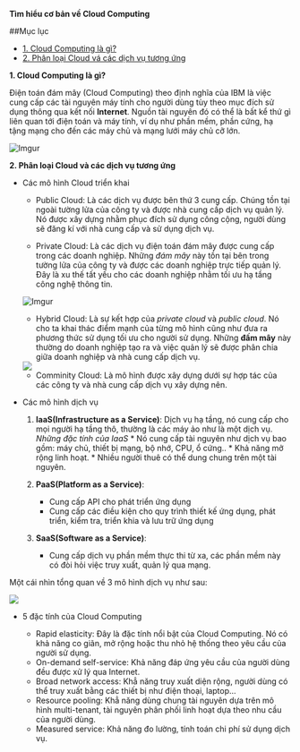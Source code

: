 **Tìm hiểu cơ bản về Cloud Computing**

##Mục lục

* [1. Cloud Computing là gì?](#1)
* [2. Phân loại Cloud vá các dịch vụ tương ứng](#2)

<a name="1"></a>

**1. Cloud Computing là gì?**

Điện toán đám mây (Cloud Computing) theo định nghĩa của IBM là việc cung cấp các tài nguyên máy tính cho người dùng tùy theo mục đích sử dụng thông qua kết nối **Internet**. Nguồn tài nguyên đó có thể là bất kể thứ gì liên quan tới điện toán và máy tính, ví dụ như phần mềm, phần cứng, hạ tậng mạng cho đến các máy chủ và mạng lưới máy chủ cỡ lớn.

![Imgur](https://i.imgur.com/DkUgYqQ.png)

<a name="2"></a>

**2. Phân loại Cloud và các dịch vụ tương ứng**

* Các mô hình Cloud triển khai

    * Public Cloud: Là các dịch vụ được bên thứ 3 cung cấp. Chúng tồn tại ngoài tường lửa của công ty và được nhà cung cấp dịch vụ quản lý. Nó được xây dựng nhằm phục đích sử dụng công cộng, người dùng sẽ đăng kí với nhà cung cấp và sử dụng dịch vụ.

    * Private Cloud: Là các dịch vụ điện toán đám mây được cung cấp trong các doanh nghiệp. Những *đám mây* này tồn tại bên trong tường lửa của công ty và được các doanh nghiệp trực tiếp quản lý. Đây là xu thế tất yếu cho các doanh nghiệp nhằm tối ưu hạ tầng công nghệ thông tin.

   ![Imgur](https://i.imgur.com/mT06UCO.png)

    * Hybrid Cloud: Là sự kết hợp của *private cloud* và *public cloud*. Nó cho ta khai thác điểm mạnh của từng mô hình cũng như đưa ra phương thức sử dụng tối ưu cho người sử dụng. Những **đấm mây** này thường do doanh nghiệp tạo ra và việc quản lý sẽ được phân chia giữa doanh nghiệp và nhà cung cấp dịch vụ.

    <img src="https://i.imgur.com/GUCC6ld.jpg">

    * Comminity Cloud: Là mô hình được xây dựng dưới sự hợp tác của các công ty và nhà cung cấp dịch vụ xây dựng nên.


* Các mô hình dịch vụ

    1. **IaaS(Infrastructure as a Service)**: Dịch vụ hạ tầng, nó cung cấp cho mọi người hạ tầng thô, thường là các máy ảo như là một dịch vụ.
        *Những đặc tính của IaaS*
            * Nó cung cấp tài nguyên như dịch vụ bao gồm: máy chủ, thiết bị mạng, bộ nhớ, CPU, ổ cứng..
            * Khả năng mở rộng linh hoạt.
            * Nhiều người thuê có thể dung chung trên một tài nguyên.

    2. **PaaS(Platform as a Service)**: 
        * Cung cấp API cho phát triển ứng dụng
        * Cung cấp các điều kiện cho quy trình thiết kế ứng dụng, phát triển, kiểm tra, triển khia và lưu trữ ứng dụng

    3. **SaaS(Software as a Service)**:
        * Cung cấp dịch vụ phần mềm thực thi từ xa, các phần mềm này có đòi hỏi việc truy xuất, quản lý qua mạng.

Một cái nhìn tổng quan về 3 mô hình dịch vụ như sau:

<img src="https://i.imgur.com/7yrNO1w.jpg">


* 5 đặc tính của Cloud Computing

    * Rapid elasticity: Đây là đặc tính nổi bật của Cloud Computing. Nó có khả năng co giãn, mở rộng hoặc thu nhỏ hệ thống theo yêu cầu của người sử dụng.
    * On-demand self-service: Khả năng đáp ứng yêu cầu của người dùng đều được xử lý qua Internet.
    * Broad network access: Khẳ năng truy xuất diện rộng, người dùng có thể truy xuất bằng các thiết bị như điện thoại, laptop...
    * Resource pooling: Khẳ năng dùng chung tài nguyên dựa trên mô hình multi-tenant, tài nguyên phân phối linh hoạt dựa theo nhu cầu của người dùng.
    * Measured service: Khả năng đo lường, tính toán chi phí sử dụng dịch vụ.
    

